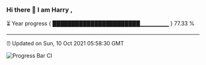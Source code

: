 ### Hi there 👋 I am Harry , 

⏳ Year progress { ███████████████████████▁▁▁▁▁▁▁ } 77.33 %

---

⏰ Updated on Sun, 10 Oct 2021 05:58:30 GMT

![Progress Bar CI](https://github.com/duykhang68/duykhang68/workflows/Progress%20Bar%20CI/badge.svg)
